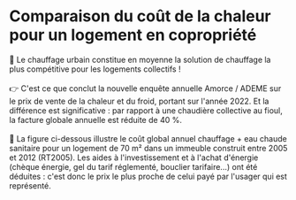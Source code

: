 # Comparaison du coût de la chaleur pour un logement en copropriété

💸 Le chauffage urbain constitue en moyenne la solution de chauffage la plus compétitive pour les logements collectifs !\
\
👉 C'est ce que conclut la nouvelle enquête annuelle Amorce / ADEME sur le prix de vente de la chaleur et du froid, portant sur l'année 2022. Et la différence est significative : par rapport à une chaudière collective au fioul, la facture globale annuelle est réduite de 40 %.\
\
🔎 La figure ci-dessous illustre le coût global annuel chauffage + eau chaude sanitaire pour un logement de 70 m² dans un immeuble construit entre 2005 et 2012 (RT2005). Les aides à l'investissement et à l'achat d'énergie (chèque énergie, gel du tarif réglementé, bouclier tarifaire...) ont été déduites : c'est donc le prix le plus proche de celui payé par l'usager qui est représenté.
